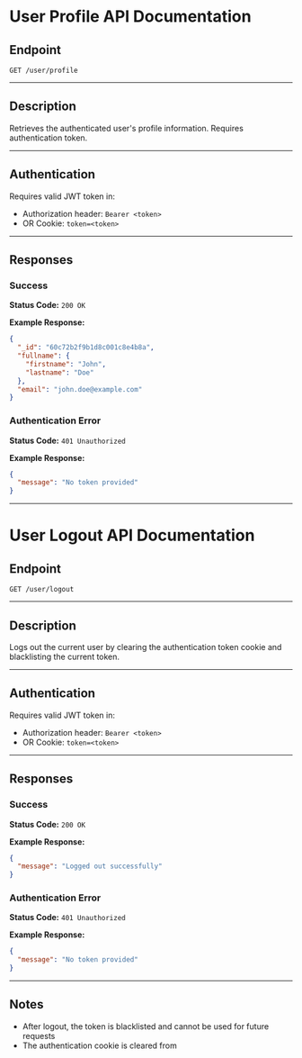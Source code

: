 

# User Profile API Documentation

## Endpoint

`GET /user/profile`

---

## Description

Retrieves the authenticated user's profile information. Requires authentication token.

---

## Authentication

Requires valid JWT token in:
- Authorization header: `Bearer <token>`
- OR Cookie: `token=<token>`

---

## Responses

### Success

**Status Code:** `200 OK`

**Example Response:**

```json
{
  "_id": "60c72b2f9b1d8c001c8e4b8a",
  "fullname": {
    "firstname": "John",
    "lastname": "Doe"
  },
  "email": "john.doe@example.com"
}
```

### Authentication Error

**Status Code:** `401 Unauthorized`

**Example Response:**

```json
{
  "message": "No token provided"
}
```

---

# User Logout API Documentation

## Endpoint

`GET /user/logout`

---

## Description

Logs out the current user by clearing the authentication token cookie and blacklisting the current token.

---

## Authentication

Requires valid JWT token in:
- Authorization header: `Bearer <token>`
- OR Cookie: `token=<token>`

---

## Responses

### Success

**Status Code:** `200 OK`

**Example Response:**

```json
{
  "message": "Logged out successfully"
}
```

### Authentication Error

**Status Code:** `401 Unauthorized`

**Example Response:**

```json
{
  "message": "No token provided"
}
```

---

## Notes

- After logout, the token is blacklisted and cannot be used for future requests
- The authentication cookie is cleared from
